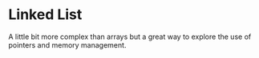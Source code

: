 # Linked List
A little bit more complex than arrays but a great way to explore the use of pointers and memory management.  
